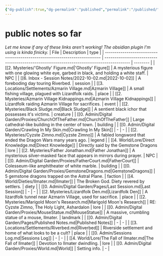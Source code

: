 ```yaml
---
{"dg-publish":true,"dg-permalink":"published","permalink":"/published/","dgHomeLink":true,"dgPassFrontmatter":false}
---
```


# public notes so far
*Let me know if any of these links aren't working! The obsidian plugin I'm using is kinda finicky.*
| File                                                                         | Description                                                                                 | type     |
| ---------------------------------------------------------------------------- | ------------------------------------------------------------------------------------------- | -------- |
| [[2. Mysteries/'Ghostly' Figure.md\|'Ghostly' Figure]]                       | A mysterious figure with one glowing white eye, garbed in black, and holding a white staff. | NPC      |
| [[6. Inbox - Session Notes/2022-10-02.md\|2022-10-02]]                       | A foreboding day touring Riverbed.                                                          | session  |
| [[3. Locations/Settlements/Azmarin Village.md\|Azmarin Village]]             | A small fishing village, plagued with Lizardfolk raids.                                     | place    |
| [[2. Mysteries/Azmarin Village Kidnappings.md\|Azmarin Village Kidnappings]] | Lizardfolk raiding Azmarin Village for sacrifices.                                          | event    |
| [[2. Mysteries/Black Sludge.md\|Black Sludge]]                               | A sentient black ichor that possesses it's victims.                                         | creature |
| [[0. Admin/Digital Garden/Proxies/ChurchOfTheFather.md\|ChurchOfTheFather]]  | Large cathedral-like building in the center of town.                                        | building |
| [[0. Admin/Digital Garden/Crawling In My Skin.md\|Crawling In My Skin]]      | \-                                                                                          | \-       |
| [[2. Mysteries/Cyzste Zimno.md\|Cyzste Zimno]]                               | A fabled longsword that ended the Dragon Wars many years ago.                               | legend   |
| [[4. World/Lore/Direct Knowledge.md\|Direct Knowledge]]                      | Directly said by the Gemstone Dragons                                                       | lore     |
| [[2. Mysteries/Father Jonathan.md\|Father Jonathan]]                         | A mysterious silver-masked face that appears in mirrors during prayer.                      | NPC      |
| [[0. Admin/Digital Garden/Proxies/FatherCourt.md\|FatherCourt]]              | Colesseum-like amphitheater of white marble.                                                | building |
| [[0. Admin/Digital Garden/Proxies/GemstoneDragons.md\|GemstoneDragons]]      | 5 gemstone dragons trapped on the Astral Plane.                                             | faction  |
| [[4. World/Dieties/Ilmater.md\|Ilmater]]                                     | The Broken God. Diety revered by settlers.                                                  | diety    |
| [[0. Admin/Digital Garden/Pages/Last Session.md\|Last Session]]              | \-                                                                                          | \-       |
| [[2. Mysteries/Lizardfolk Den.md\|Lizardfolk Den]]                           | A lizardfolk tunnel near Azmarin Village, used for sacrifice.                               | place    |
| [[2. Mysteries/Marigold Moon's Research.md\|Marigold Moon's Research]]       | RE: Cyzste Zimno, The Holy Light, Ashardalon                                                | lore     |
| [[0. Admin/Digital Garden/Proxies/MouseStatue.md\|MouseStatue]]              | A massive, crumbling statue of a mouse, Ilmater.                                            | landmark |
| [[0. Admin/Digital Garden/Pages/Published Notes.md\|Published Notes]]        | \-                                                                                          | \-       |
| [[3. Locations/Settlements/Riverbed.md\|Riverbed]]                           | Riverside settlement and home of what looks to be a cult?                                   | place    |
| [[0. Admin/Sessions Log.md\|Sessions Log]]                                   | \-                                                                                          | \-       |
| [[4. World/Lore/The Fall of Ilmater.md\|The Fall of Ilmater]]                | Devotion to Ilmater dwindling.                                                              | lore     |
| [[0. Admin/Digital Garden/Proxies/World.md\|World]]                          | Setting info.                                                                               | \-       |

